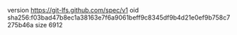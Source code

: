 version https://git-lfs.github.com/spec/v1
oid sha256:f03bad47b8ec1a38163e7f6a9061beff9c8345df9b4d21e0ef9b758c7275b46a
size 6912
